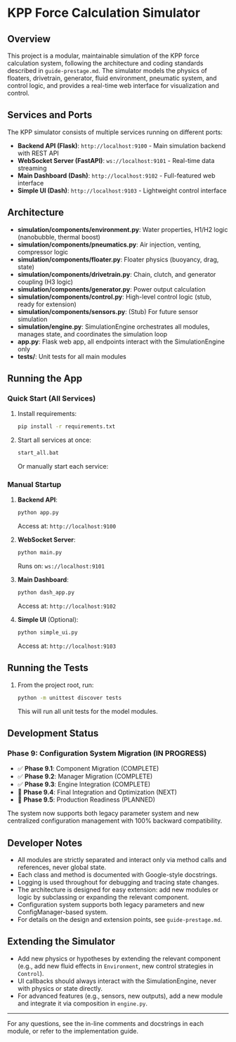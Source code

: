 # KPP Force Calculation Simulator

## Overview
This project is a modular, maintainable simulation of the KPP force calculation system, following the architecture and coding standards described in `guide-prestage.md`. The simulator models the physics of floaters, drivetrain, generator, fluid environment, pneumatic system, and control logic, and provides a real-time web interface for visualization and control.

## Services and Ports
The KPP simulator consists of multiple services running on different ports:

- **Backend API (Flask)**: `http://localhost:9100` - Main simulation backend with REST API
- **WebSocket Server (FastAPI)**: `ws://localhost:9101` - Real-time data streaming
- **Main Dashboard (Dash)**: `http://localhost:9102` - Full-featured web interface
- **Simple UI (Dash)**: `http://localhost:9103` - Lightweight control interface

## Architecture
- **simulation/components/environment.py**: Water properties, H1/H2 logic (nanobubble, thermal boost)
- **simulation/components/pneumatics.py**: Air injection, venting, compressor logic
- **simulation/components/floater.py**: Floater physics (buoyancy, drag, state)
- **simulation/components/drivetrain.py**: Chain, clutch, and generator coupling (H3 logic)
- **simulation/components/generator.py**: Power output calculation
- **simulation/components/control.py**: High-level control logic (stub, ready for extension)
- **simulation/components/sensors.py**: (Stub) For future sensor simulation
- **simulation/engine.py**: SimulationEngine orchestrates all modules, manages state, and coordinates the simulation loop
- **app.py**: Flask web app, all endpoints interact with the SimulationEngine only
- **tests/**: Unit tests for all main modules

## Running the App

### Quick Start (All Services)
1. Install requirements:
   ```sh
   pip install -r requirements.txt
   ```
2. Start all services at once:
   ```sh
   start_all.bat
   ```
   Or manually start each service:

### Manual Startup
1. **Backend API**:
   ```sh
   python app.py
   ```
   Access at: `http://localhost:9100`

2. **WebSocket Server**:
   ```sh
   python main.py
   ```
   Runs on: `ws://localhost:9101`

3. **Main Dashboard**:
   ```sh
   python dash_app.py
   ```
   Access at: `http://localhost:9102`

4. **Simple UI** (Optional):
   ```sh
   python simple_ui.py
   ```
   Access at: `http://localhost:9103`

## Running the Tests
1. From the project root, run:
   ```sh
   python -m unittest discover tests
   ```
   This will run all unit tests for the model modules.

## Development Status

### Phase 9: Configuration System Migration (IN PROGRESS)
- ✅ **Phase 9.1**: Component Migration (COMPLETE)
- ✅ **Phase 9.2**: Manager Migration (COMPLETE) 
- ✅ **Phase 9.3**: Engine Integration (COMPLETE)
- 🔄 **Phase 9.4**: Final Integration and Optimization (NEXT)
- 🔄 **Phase 9.5**: Production Readiness (PLANNED)

The system now supports both legacy parameter system and new centralized configuration management with 100% backward compatibility.

## Developer Notes
- All modules are strictly separated and interact only via method calls and references, never global state.
- Each class and method is documented with Google-style docstrings.
- Logging is used throughout for debugging and tracing state changes.
- The architecture is designed for easy extension: add new modules or logic by subclassing or expanding the relevant component.
- Configuration system supports both legacy parameters and new ConfigManager-based system.
- For details on the design and extension points, see `guide-prestage.md`.

## Extending the Simulator
- Add new physics or hypotheses by extending the relevant component (e.g., add new fluid effects in `Environment`, new control strategies in `Control`).
- UI callbacks should always interact with the SimulationEngine, never with physics or state directly.
- For advanced features (e.g., sensors, new outputs), add a new module and integrate it via composition in `engine.py`.

---
For any questions, see the in-line comments and docstrings in each module, or refer to the implementation guide.
